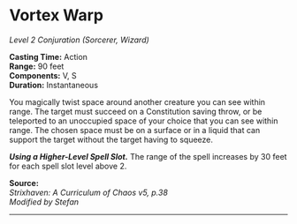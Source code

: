 # Vortex Warp
*Level 2 Conjuration (Sorcerer, Wizard)*

**Casting Time:** Action  
**Range:** 90 feet  
**Components:** V, S  
**Duration:** Instantaneous

You magically twist space around another creature you can see within range. The target must succeed on a Constitution saving throw, or be teleported to an unoccupied space of your choice that you can see within range. The chosen space must be on a surface or in a liquid that can support the target without the target having to squeeze.

***Using a Higher-Level Spell Slot.*** The range of the spell increases by 30 feet for each spell slot level above 2.

**Source:**  
*Strixhaven: A Curriculum of Chaos v5, p.38*  
*Modified by Stefan*  


---